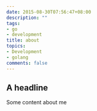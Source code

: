 ```yaml
---
date: 2015-08-30T07:56:47+08:00
description: ""
tags:
- go
- development
title: about
topics:
- Development
- golang
comments: false
---
```


## A headline

Some content about me